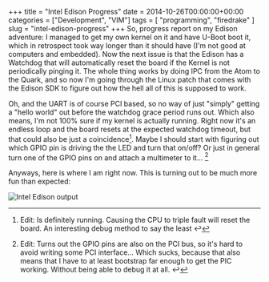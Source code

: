 +++
title = "Intel Edison Progress"
date = 2014-10-26T00:00:00+00:00
categories = ["Development", "VIM"]
tags = [ "programming", "firedrake" ]
slug = "intel-edison-progress"
+++
So, progress report on my Edison adventure: I managed to get my own kernel on it and have U-Boot boot it, which in retrospect took way longer than it should have (I'm not good at computers and embedded). Now the next issue is that the Edison has a Watchdog that will automatically reset the board if the Kernel is not periodically pinging it. The whole thing works by doing IPC from the Atom to the Quark, and so now I'm going through the Linux patch that comes with the Edison SDK to figure out how the hell all of this is supposed to work.

Oh, and the UART is of course PCI based, so no way of just "simply" getting a "hello world" out before the watchdog grace period runs out. Which also means, I'm not 100% sure if my kernel is actually running. Right now it's an endless loop and the board resets at the expected watchdog timeout, but that could also be just a coincidence[^1]. Maybe I should start with figuring out which GPIO pin is driving the the LED and turn that on/off? Or just in general turn one of the GPIO pins on and attach a multimeter to it... [^2]

Anyways, here is where I am right now. This is turning out to be much more fun than expected:

![Intel Edison output](/images/2017/06/Screen-Shot-2014-10-26-at-13.59.08.png)

[^1]: Edit: Is definitely running. Causing the CPU to triple fault will reset the board. An interesting debug method to say the least ↩︎

[^2]: Edit: Turns out the GPIO pins are also on the PCI bus, so it's hard to avoid writing some PCI interface... Which sucks, because that also means that I have to at least bootstrap far enough to get the PIC working. Without being able to debug it at all. ↩︎

